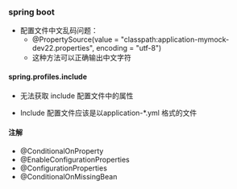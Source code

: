 ### spring boot
 - 配置文件中文乱码问题：
   - @PropertySource(value = "classpath:application-mymock-dev22.properties", encoding = "utf-8")
   - 这种方法可以正确输出中文字符
#### spring.profiles.include

 - 无法获取 include 配置文件中的属性

- Include 配置文件应该是以application-*.yml 格式的文件


#### 注解
 - @ConditionalOnProperty
 - @EnableConfigurationProperties
 - @ConfigurationProperties
 - @ConditionalOnMissingBean